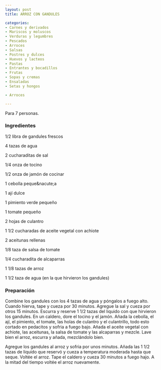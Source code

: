 ```yaml
---
layout: post
title: ARROZ CON GANDULES

categories:
- Carnes y derivados
- Mariscos y moluscos
- Verduras y legumbres
- Pescados
- Arroces
- Salsas
- Postres y dulces
- Huevos y lacteos
- Pastas
- Entrantes y bocadillos
- Frutas
- Sopas y cremas
- Ensaladas
- Setas y hongos

- Arroces

---
```

Para 7 personas.

<h3>Ingredientes</h3>

1/2 libra de gandules frescos

4 tazas de agua

2 cucharaditas de sal

1/4 onza de tocino

1/2 onza de jamón de cocinar

1 cebolla peque&amp;nacute;a

1 ají dulce

1 pimiento verde pequeño

1 tomate pequeño

2 hojas de culantro

1 1/2 cucharadas de aceite vegetal con achiote

2 aceitunas rellenas

1/8 taza de salsa de tomate

1/4 cucharadita de alcaparras

1 1/8 tazas de arroz

1 1/2 taza de agua (en la que hirvieron los gandules)

<h3>Preparación</h3>

Combine los gandules con los 4 tazas de agua y póngalos a fuego alto. Cuando hierva, tape y cueza por 30 minutos. Agregue la sal y cueza por otros 15 minutos. Escurra y reserve 1 1/2 tazas del liquido con que hirvieron los gandules. En un caldero, dore el tocino y el jamón. Añada la cebolla, el ají, el pimiento, el tomate, las holas de culantro y el culantrillo, todo esto cortado en pedacitos y sofria a fuego bajo. Añada el aceite vegetal con achiote, las aceitunas, la salsa de tomate y las alcaparras y mezcle. Lave bien el arroz, escurra y añada, mezclándolo bien.

Agregue los gandules al arroz y sofria por unos minutos. Añada las 1 1/2 tazas de liquido que reservó y cueza a temperatura moderada hasta que seque. Voltée el arroz. Tape el caldero y cueza 30 minutos a fuego hajo. A la mitad del tiempo voltée el arroz nuevamente.

